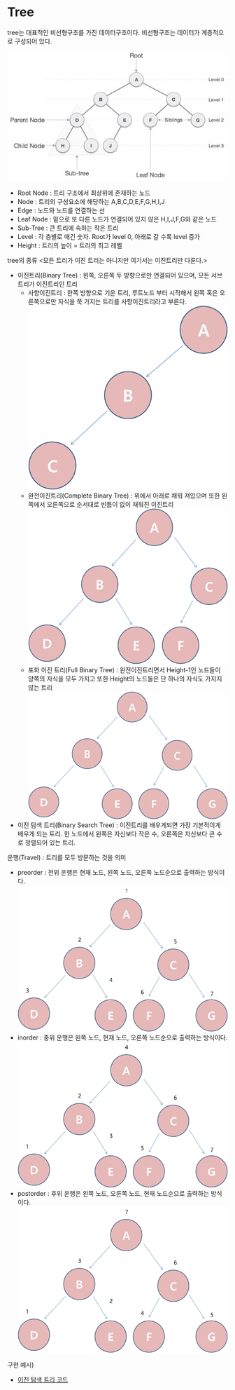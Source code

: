 Tree
========================

tree는 대표적인 비선형구조를 가진 데이터구조이다.
비선형구조는 데이터가 계층적으로 구성되어 있다.

![트리](image/tree.jpeg)

* Root Node : 트리 구조에서 최상위에 존재하는 노드
* Node : 트리의 구성요소에 해당하는 A,B,C,D,E,F,G,H,I,J
* Edge : 노드와 노드를 연결하는 선
* Leaf Node : 밑으로 또 다른 노드가 연결되어 있지 않은 H,I,J,F,G와 같은 노드
* Sub-Tree : 큰 트리에 속하는 작은 트리
* Level : 각 층별로 매긴 숫자. Root가 level 0, 아래로 갈 수록 level 증가
* Height : 트리의 높이 = 트리의 최고 레벨

tree의 종류 <모든 트리가 이진 트리는 아니지만 여기서는 이진트리만 다룬다.>
* 이진트리(Binary Tree) : 왼쪽, 오른쪽 두 방향으로만 연결되어 있으며, 모든 서브트리가 이진트리인 트리
    * 사향이진트리 : 한쪽 방향으로 기운 트리, 루트노드 부터 시작해서 왼쪽 혹은 오른쪽으로만 자식을 쭉 가지는 트리를 사향이진트리라고 부른다.
    ![사향이진트리](image/사향이진트리.png)
    * 완전이진트리(Complete Binary Tree) : 위에서 아래로 채워 져있으며 또한 왼쪽에서 오른쪽으로 순서대로 빈틈이 없이 채워진 이진트리
    ![완전이진트리](image/완전이진트리.png)
    * 포화 이진 트리(Full Binary Tree) : 완전이진트리면서 Height-1인 노드들이 양쪽의 자식을 모두 가지고 또한 Height의 노드들은 단 
    하나의 자식도 가지지 않는 트리
    ![포화이진트리](image/포화이진트리.png)
* 이진 탐색 트리(Binary Search Tree) : 이진트리를 배우게되면 가장 기본적이게 배우게 되는 트리. 한 노드에서 왼쪽은 자신보다 작은 수, 오른쪽은 자신보다 큰 수로 정렬되어 있는 트리.

운행(Travel) : 트리를 모두 방문하는 것을 의미
* preorder : 전위 운행은 현재 노드, 왼쪽 노드, 오른쪽 노드순으로 출력하는 방식이다.
![preorder](image/preorder.png)
* inorder : 중위 운행은 왼쪽 노드, 현재 노드, 오른쪽 노드순으로 출력하는 방식이다.
![inorder](image/inorder.png)
* postorder : 후위 운행은 왼쪽 노드, 오른쪽 노드, 현재 노드순으로 출력하는 방식이다.
![postorder](image/postorder.png)

구현 예시) 
* [이진 탐색 트리 코드](tree.cpp)